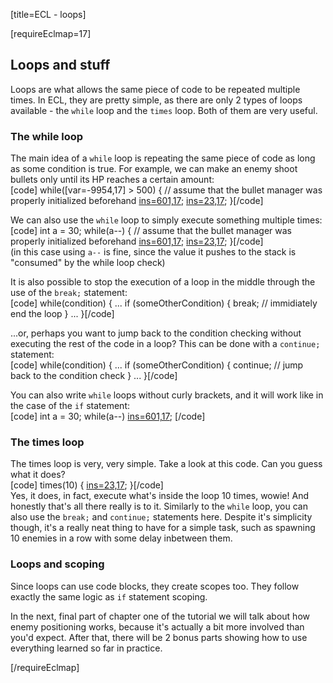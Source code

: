 [title=ECL - loops]

[requireEclmap=17]

## Loops and stuff
Loops are what allows the same piece of code to be repeated multiple times. In ECL, they are pretty simple, as there are only 2 types of loops available - the `while` loop and the `times` loop. Both of them are very useful. 
  
### The while loop
The main idea of a `while` loop is repeating the same piece of code as long as some condition is true. For example, we can make an enemy shoot bullets only until its HP reaches a certain amount:  
[code] while([var=-9954,17] > 500) {
     // assume that the bullet manager was properly initialized beforehand
     [ins=601,17](0);
     [ins=23,17](30);
 }[/code]  
  
We can also use the `while` loop to simply execute something multiple times:  
[code] int a = 30;
 while(a--) {
     // assume that the bullet manager was properly initialized beforehand
     [ins=601,17](0);
     [ins=23,17](30);
 }[/code]  
(in this case using `a--` is fine, since the value it pushes to the stack is "consumed" by the while loop check)  
  
It is also possible to stop the execution of a loop in the middle through the use of the `break;` statement:  
[code] while(condition) {
     ...
     if (someOtherCondition) {
         break; // immidiately end the loop
     }
     ...
 }[/code]  
  
...or, perhaps you want to jump back to the condition checking without executing the rest of the code in a loop? This can be done with a `continue;` statement:  
[code] while(condition) {
     ...
     if (someOtherCondition) {
         continue; // jump back to the condition check
     }
     ...
 }[/code]  
  
You can also write `while` loops without curly brackets, and it will work like in the case of the `if` statement:  
[code] int a = 30;
 while(a--)
     [ins=601,17](0);
 [/code]  

### The times loop
The times loop is very, very simple. Take a look at this code. Can you guess what it does?  
[code] times(10) {
     [ins=23,17](20);
 }[/code]  
Yes, it does, in fact, execute what's inside the loop 10 times, wowie! And honestly that's all there really is to it. Similarly to the `while` loop, you can also use the `break;` and `continue;` statements here. Despite it's simplicity though, it's a really neat thing to have for a simple task, such as spawning 10 enemies in a row with some delay inbetween them.  

### Loops and scoping
Since loops can use code blocks, they create scopes too. They follow exactly the same logic as `if` statement scoping.
  
In the next, final part of chapter one of the tutorial we will talk about how enemy positioning works, because it's actually a bit more involved than you'd expect. After that, there will be 2 bonus parts showing how to use everything learned so far in practice.

[/requireEclmap]